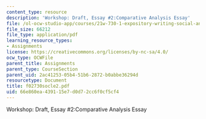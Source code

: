 ```yaml
---
content_type: resource
description: 'Workshop: Draft, Essay #2:Comparative Analysis Essay'
file: /ol-ocw-studio-app/courses/21w-730-1-expository-writing-social-and-ethical-issues-in-print-photography-and-film-fall-2005/66e860ea439115e7d0d72cc6f0cf5cf4_f02730socle2.pdf
file_size: 66212
file_type: application/pdf
learning_resource_types:
- Assignments
license: https://creativecommons.org/licenses/by-nc-sa/4.0/
ocw_type: OCWFile
parent_title: Assignments
parent_type: CourseSection
parent_uid: 2ac41253-05b4-51b6-2872-b0abbe36294d
resourcetype: Document
title: f02730socle2.pdf
uid: 66e860ea-4391-15e7-d0d7-2cc6f0cf5cf4
---
```

Workshop: Draft, Essay #2:Comparative Analysis Essay